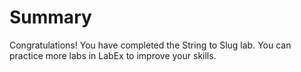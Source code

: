 # Summary

Congratulations! You have completed the String to Slug lab. You can practice more labs in LabEx to improve your skills.
